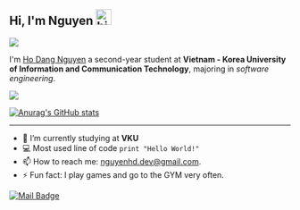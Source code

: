 ## **Hi, I'm Nguyen** <img src="https://user-images.githubusercontent.com/1303154/88677602-1635ba80-d120-11ea-84d8-d263ba5fc3c0.gif" width="28px" height="28px" alt="hi">
<img src="https://cdn.vku-udn.edu.vn/vku/images/logo.png"> 

I'm [Ho Dang Nguyen](https://www.facebook.com/100027783050819) a second-year student at **Vietnam - Korea University of Information and Communication Technology**, majoring in *software engineering*.


![](https://komarev.com/ghpvc/?username=hdnguyendev)

[![Anurag's GitHub stats](https://github-readme-stats.vercel.app/api?username=hdnguyendev)](https://github.com/anuraghazra/github-readme-stats)

<hr>

- 🔭 I’m currently studying at **VKU**
- :computer: Most used line of code `print "Hello World!"`
- 📫 How to reach me: nguyenhd.dev@gmail.com.
- ⚡ Fun fact: I play games and go to the GYM very often.

[![Mail Badge](https://img.shields.io/badge/-nguyenhd.dev-c0392b?style=flat&labelColor=c0392b&logo=gmail&logoColor=white)](mailto:nguyenhd.dev@gmail.com)


